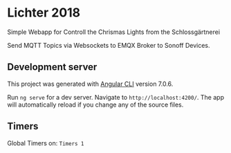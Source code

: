 # Lichter 2018

Simple Webapp for Controll the Chrismas Lights from the Schlossgärtnerei

Send MQTT Topics via Websockets to EMQX Broker to Sonoff Devices.



## Development server
This project was generated with [Angular CLI](https://github.com/angular/angular-cli) version 7.0.6.

Run `ng serve` for a dev server. Navigate to `http://localhost:4200/`. The app will automatically reload if you change any of the source files.



## Timers


Global Timers on:
`Timers 1`